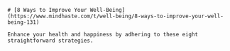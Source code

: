 
    # [8 Ways to Improve Your Well-Being](https://www.mindhaste.com/t/well-being/8-ways-to-improve-your-well-being-131)

    Enhance your health and happiness by adhering to these eight straightforward strategies.
    